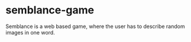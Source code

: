 # semblance-game
Semblance is a web based game, where the user has to describe random images in one word.
